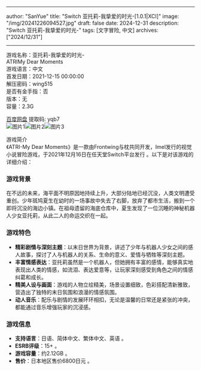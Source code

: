 
---
author: "SanYue"
title: "Switch 亚托莉-我挚爱的时光-[1.0.1|XCI]"
image: "/img/20241226094527.jpg"
draft: false
date: 2024-12-31
description: "Switch 亚托莉-我挚爱的时光-"
tags: [文字冒险, 中文]
archives: ["2024/12/31"]

---

游戏名称：亚托莉-我挚爱的时光-   
ATRIMy Dear Moments    
游戏语言：中文  
首发日期：2021-12-15 00:00:00  
解压密码：wing515  
是否有金手指：否  
版本：无   
容量：2.3G

[百度网盘](https://pan.baidu.com/s/1VLtZpPupKL4RJsiLkWQ0NQ) 提取码: yqb7  
![图片1](/img/b1398d.jpg)![图片2](/img/sbdbf9.jpg)![图片3](/img/260227.jpg)  

游戏简介  
《ATRI-My Dear Moments》是一款由Frontwing与枕共同开发，Imel发行的视觉小说冒险游戏，于2021年12月16日在任天堂Switch平台发行 。以下是对该游戏的详细介绍：

### 游戏背景
在不远的未来，海平面不明原因地持续上升，大部分陆地已经沉没，人类文明遭受重创。少年斑鸠夏生在幼时的一场事故中失去了右脚，放弃了都市生活，搬到一个即将沉没的海边小镇。在祖母遗留的海底仓库中，夏生发现了一位沉睡的神秘机器人少女亚托莉，从此二人的命运交织在一起。

### 游戏特色
- **精彩剧情与深刻主题**：以末日世界为背景，讲述了少年与机器人少女之间的感人故事，探讨了人与机器人的关系、生命的意义、爱情与牺牲等深刻主题。
- **丰富情感表达**：亚托莉虽然是一个机器人，但她拥有丰富的感情，能够真实地表现出人类的情感，如流泪、表达爱意等，让玩家深刻感受到角色之间的情感纠葛和成长。
- **精美人设与画面**：游戏的人物立绘精美，场景设置细致，色彩搭配清新雅致，营造出了独特的末日氛围和浪漫的情感氛围。
- **动人音乐**：配乐与剧情的发展环环相扣，无论是温馨的日常还是紧张的冲突，都能通过音乐增强玩家的沉浸感。

### 游戏信息
- **支持语言**：日语、简体中文、繁体中文、英语 。
- **ESRB评级**：15+ 。
- **游戏容量**：约2.12GB 。
- **售价**：日本地区售价6800日元 。
